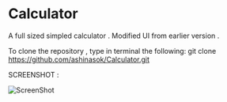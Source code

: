 # Calculator
A full sized simpled calculator . Modified UI from earlier version .

To clone the repository , type in terminal the following:
git clone https://github.com/ashinasok/Calculator.git


SCREENSHOT :


![ScreenShot](https://github.com/ashinasok/Calculator.git/v2.jpg)
